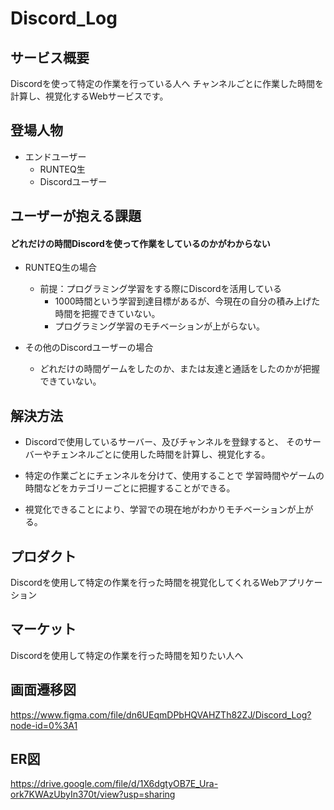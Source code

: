 # Discord_Log

## サービス概要
Discordを使って特定の作業を行っている人へ
チャンネルごとに作業した時間を計算し、視覚化するWebサービスです。

## 登場人物
* エンドユーザー
  * RUNTEQ生
  * Discordユーザー

## ユーザーが抱える課題
#### どれだけの時間Discordを使って作業をしているのかがわからない
* RUNTEQ生の場合
  * 前提：プログラミング学習をする際にDiscordを活用している
    * 1000時間という学習到達目標があるが、今現在の自分の積み上げた時間を把握できていない。
    * プログラミング学習のモチベーションが上がらない。

* その他のDiscordユーザーの場合
  * どれだけの時間ゲームをしたのか、または友達と通話をしたのかが把握できていない。

## 解決方法
* Discordで使用しているサーバー、及びチャンネルを登録すると、
そのサーバーやチェンネルごとに使用した時間を計算し、視覚化する。

* 特定の作業ごとにチェンネルを分けて、使用することで
学習時間やゲームの時間などをカテゴリーごとに把握することができる。

* 視覚化できることにより、学習での現在地がわかりモチベーションが上がる。

## プロダクト
Discordを使用して特定の作業を行った時間を視覚化してくれるWebアプリケーション

## マーケット
Discordを使用して特定の作業を行った時間を知りたい人へ

## 画面遷移図
https://www.figma.com/file/dn6UEqmDPbHQVAHZTh82ZJ/Discord_Log?node-id=0%3A1

## ER図
https://drive.google.com/file/d/1X6dgtyOB7E_Ura-ork7KWAzUbyIn370t/view?usp=sharing
